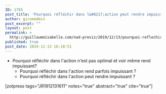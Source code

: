```yaml
---
ID: 1765
post_title: 'Pourquoi réfléchir dans l&#8217;action peut rendre impuissant ?'
author: gicomadmin
post_excerpt: ""
layout: post
permalink: >
  http://guillaumeisabelle.com/nad-previz/2019/12/13/pourquoi-reflechir-dans-laction-peut-rendre-impuissant/
published: true
post_date: 2019-12-13 16:18:51
---
```

<!-- wp:list -->

*   Pourquoi réfléchir dans l'action n'est pas optimal et voir même rend impuissant? 
    *   Pourquoi réfléchir dans l'action rend parfois impuissant ?
    *   Pourquoi réfléchir dans l'action peut rendre impuissant ?

<!-- /wp:list -->

<!-- wp:shortcode --> [zotpress tags="JR1912131611" notes="true" abstract="true" cite="true"]

<!-- /wp:shortcode -->
